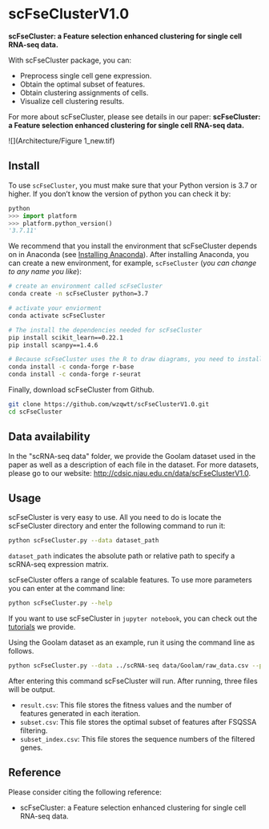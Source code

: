 # scFseClusterV1.0

**scFseCluster: a Feature selection enhanced clustering for single cell RNA-seq data.**

With scFseCluster package, you can:

- Preprocess single cell gene expression.
- Obtain the optimal subset of features.
- Obtain clustering assignments of cells.
- Visualize cell clustering results.

For more about scFseCluster, please see details in our paper:  **scFseCluster: a Feature selection enhanced clustering for single cell RNA-seq data.**

![](Architecture/Figure 1_new.tif)



## Install

To use `scFseCluster`, you must make sure that your Python version is 3.7 or higher. If you don’t know the version of python you can check it by:

```python
python
>>> import platform
>>> platform.python_version()
'3.7.11'
```

We recommend that you install the environment that scFseCluster depends on in Anaconda (see [Installing Anaconda](https://docs.anaconda.com/anaconda/install/)). After installing Anaconda, you can create a new environment, for example, `scFseCluster` (*you can change to any name you like*):

```bash
# create an environment called scFseCluster
conda create -n scFseCluster python=3.7

# activate your enviorment
conda activate scFseCluster

# The install the dependencies needed for scFseCluster
pip install scikit_learn==0.22.1
pip install scanpy==1.4.6

# Because scFseCluster uses the R to draw diagrams, you need to install some packages for the R
conda install -c conda-forge r-base
conda install -c conda-forge r-seurat
```

Finally, download scFseCluster from Github.

```bash
git clone https://github.com/wzqwtt/scFseClusterV1.0.git
cd scFseCluster
```



## Data availability

In the "scRNA-seq data" folder, we provide the Goolam dataset used in the paper as well as a description of each file in the dataset. For more datasets, please go to our website: http://cdsic.njau.edu.cn/data/scFseClusterV1.0.



## Usage

scFseCluster is very easy to use. All you need to do is locate the scFseCluster directory and enter the following command to run it:

```bash
python scFseCluster.py --data dataset_path
```

`dataset_path` indicates the absolute path or relative path to specify a scRNA-seq expression matrix. 

scFseCluster offers a range of scalable features. To use more parameters you can enter at the command line:

```bash
python scFseCluster.py --help
```

If you want to use scFseCluster in `jupyter notebook`, you can check out the [tutorials](./Tutorial.ipynb) we provide.

Using the Goolam dataset as an example, run it using the command line as follows.

```bash
python scFseCluster.py --data ../scRNA-seq data/Goolam/raw_data.csv --plot True
```

After entering this command scFseCluster will run. After running, three files will be output.

- `result.csv`: This file stores the fitness values and the number of features generated in each iteration.
- `subset.csv`: This file stores the optimal subset of features after FSQSSA filtering.
- `subset_index.csv`: This file stores the sequence numbers of the filtered genes.



## Reference

Please consider citing the following reference:

- scFseCluster: a Feature selection enhanced clustering for single cell RNA-seq data.



